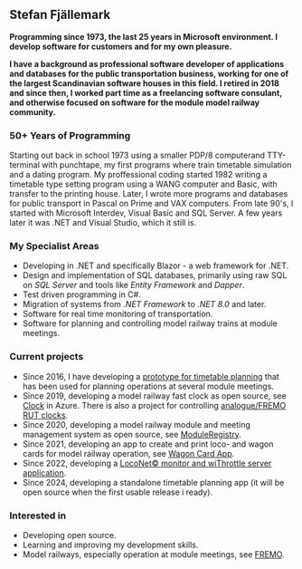 ## Stefan Fjällemark
**Programming since 1973, the last 25 years in Microsoft environment. 
I develop software for customers and for my own pleasure.**

**I have a background as professional software developer of applications and databases for the public transportation business, 
working for one of the largest Scandinavian software houses in this field. 
I retired in 2018 and since then, I worked part time as a freelancing software consulant, 
and otherwise focused on software for the module model railway community.**

### 50+ Years of Programming
Starting out back in school 1973 using a smaller PDP/8 computerand TTY-terminal with punchtape, 
my first programs where train timetable simulation and a dating program.
My proffessional coding started 1982 writing a timetable type setting program using a WANG computer and Basic, with transfer to the printing house.
Later, I wrote more programs and databases for public transport in Pascal on Prime and VAX computers.
From late 90's, I started with Microsoft Interdev, Visual Basic and SQL Server. A few years later it was .NET and Visual Studio, which it still is.

### My Specialist Areas
- Developing in .NET and specifically Blazor - a web framework for .NET.
- Design and implementation of SQL databases, primarily using raw SQL on *SQL Server* and tools like *Entity Framework* and *Dapper*.
- Test driven programming in C#.
- Migration of systems from *.NET Framework* to *.NET 8.0* and later.
- Software for real time monitoring of transportation.
- Software for planning and controlling model railway trains at module meetings.
### Current projects
- Since 2016, I have developing a [prototype for timetable planning](https://github.com/fjallemark/TimetablePlanningApp) that has been used for planning operations at several module meetings.
- Since 2019, developing a model railway fast clock as open source, see [Clock](https://fastclock.azurewebsites.net/) in Azure. There is also a project for controlling [analogue/FREMO RUT clocks](https://github.com/tellurianinteractive/Tellurian.Trains.ClockPulseService).
- Since 2020, developing a model railway module and meeting management system as open source, see [ModuleRegistry](https://moduleregistry.azurewebsites.net/).
- Since 2021, developing an app to create and print loco- and wagon cards for model railway operation, see [Wagon Card App](https://wagoncardapp.azurewebsites.net/).
- Since 2022, developing a [LocoNet© monitor and wiThrottle server application](https://github.com/tellurianinteractive/Tellurian.Trains.LocoNetMonitor).
- Since 2024, developing a standalone timetable planning app (it will be open source when the first usable release i ready).
### Interested in
- Developing open source.
- Learning and improving my development skills.
- Model railways, especially operation at module meetings, see [FREMO](https://www.fremo-net.eu/).

